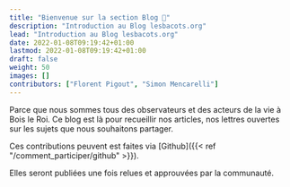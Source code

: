 ```yaml
---
title: "Bienvenue sur la section Blog 👋"
description: "Introduction au Blog lesbacots.org"
lead: "Introduction au Blog lesbacots.org"
date: 2022-01-08T09:19:42+01:00
lastmod: 2022-01-08T09:19:42+01:00
draft: false
weight: 50
images: []
contributors: ["Florent Pigout", "Simon Mencarelli"]
---
```


Parce que nous sommes tous des observateurs et des acteurs de la vie à Bois le Roi.
Ce blog est là pour recueillir nos articles, nos lettres ouvertes sur les sujets que nous souhaitons partager.

Ces contributions peuvent est faites via [Github]({{< ref "/comment_participer/github" >}}).

Elles seront publiées une fois relues et approuvées par la communauté.
